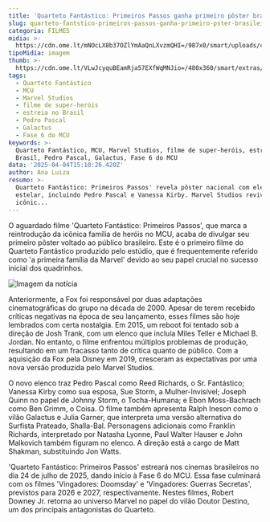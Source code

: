```yaml
---
title: 'Quarteto Fantástico: Primeiros Passos ganha primeiro pôster brasileiro'
slug: quarteto-fantstico-primeiros-passos-ganha-primeiro-pster-brasileiro
categoria: FILMES
midia: >-
  https://cdn.ome.lt/mNOcLX8b37OZlYmAaQnLXvzmQHI=/987x0/smart/uploads/conteudo/fotos/OMELETE_CAPA_-_2025-04-04T120634.823.png
tipoMidia: imagem
thumb: >-
  https://cdn.ome.lt/VLwJcyquBEamRja57EXfWqMNJio=/480x360/smart/extras/conteudos/omelete_THUMB_-_2025-04-04T120616.220.png
tags:
  - Quarteto Fantástico
  - MCU
  - Marvel Studios
  - filme de super-heróis
  - estreia no Brasil
  - Pedro Pascal
  - Galactus
  - Fase 6 do MCU
keywords: >-
  Quarteto Fantástico, MCU, Marvel Studios, filme de super-heróis, estreia no
  Brasil, Pedro Pascal, Galactus, Fase 6 do MCU
data: '2025-04-04T15:10:26.420Z'
author: Ana Luiza
resumo: >-
  Quarteto Fantástico: Primeiros Passos' revela pôster nacional com elenco
  estelar, incluindo Pedro Pascal e Vanessa Kirby. Marvel Studios revive heróis
  icônic...
---
```


O aguardado filme 'Quarteto Fantástico: Primeiros Passos', que marca a reintrodução da icônica família de heróis no MCU, acaba de divulgar seu primeiro pôster voltado ao público brasileiro. Este é o primeiro filme do Quarteto Fantástico produzido pelo estúdio, que é frequentemente referido como 'a primeira família da Marvel' devido ao seu papel crucial no sucesso inicial dos quadrinhos.

![Imagem da notícia](https://cdn.ome.lt/kHs36-iUBmn4rgxzjDrxxBcGGb0=/fit-in/837x500/smart/uploads/conteudo/fotos/File_1.jpg)

Anteriormente, a Fox foi responsável por duas adaptações cinematográficas do grupo na década de 2000. Apesar de terem recebido críticas negativas na época de seu lançamento, esses filmes são hoje lembrados com certa nostalgia. Em 2015, um reboot foi tentado sob a direção de Josh Trank, com um elenco que incluía Miles Teller e Michael B. Jordan. No entanto, o filme enfrentou múltiplos problemas de produção, resultando em um fracasso tanto de crítica quanto de público. Com a aquisição da Fox pela Disney em 2019, cresceram as expectativas por uma nova versão produzida pelo Marvel Studios.

O novo elenco traz Pedro Pascal como Reed Richards, o Sr. Fantástico; Vanessa Kirby como sua esposa, Sue Storm, a Mulher-Invisível; Joseph Quinn no papel de Johnny Storm, o Tocha-Humana; e Ebon Moss-Bachrach como Ben Grimm, o Coisa. O filme também apresenta Ralph Ineson como o vilão Galactus e Julia Garner, que interpreta uma versão alternativa do Surfista Prateado, Shalla-Bal. Personagens adicionais como Franklin Richards, interpretado por Natasha Lyonne, Paul Walter Hauser e John Malkovich também figuram no elenco. A direção está a cargo de Matt Shakman, substituindo Jon Watts.

'Quarteto Fantástico: Primeiros Passos' estreará nos cinemas brasileiros no dia 24 de julho de 2025, dando início à Fase 6 do MCU. Essa fase culminará com os filmes 'Vingadores: Doomsday' e 'Vingadores: Guerras Secretas', previstos para 2026 e 2027, respectivamente. Nestes filmes, Robert Downey Jr. retorna ao universo Marvel no papel do vilão Doutor Destino, um dos principais antagonistas do Quarteto.
